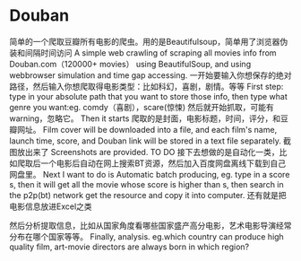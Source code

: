 # Douban
简单的一个爬取豆瓣所有电影的爬虫。用的是Beautifulsoup，简单用了浏览器伪装和间隔时间访问 
    A simple web crawling of scraping all movies info from Douban.com（120000+ movies） using BeautifulSoup, and  using webbrowser simulation and time gap accessing.
    一开始要输入你想保存的绝对路径，然后输入你想爬取得电影类型：比如科幻，喜剧，剧情。等等 
    First step: type in your absolute path that you want to store those info, then type what genre you want:eg. comdy（喜剧），scare(惊悚)
    然后就开始抓取，可能有warning，忽略它。 
    Then it starts
爬取的是封面，电影标题，时间，评分，和豆瓣网址。 
Film cover will be downloaded into a file, and each film's name, launch time, score, and Douban link will be stored in a text file separately.
截图放出来了 
Screenshots are provided.
TO DO
接下去想做的是自动化一类，比如爬取后一个电影后自动在网上搜索BT资源，然后加入百度网盘离线下载到自己网盘里。 
Next I want to do is Automatic batch producing, eg. type in a score s, then it will get all the movie whose score is higher than s, then search in the p2p(bt) network get the resource and copy it into computer.
还有就是把电影信息放进Excel之类 

然后分析提取信息，比如从国家角度看哪些国家盛产高分电影，艺术电影导演经常分布在哪个国家等等。
Finally, analysis.
eg.which country can produce high quality film, art-movie directors are always born in which region?
